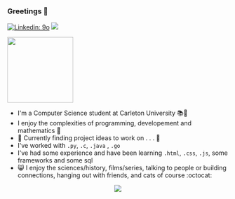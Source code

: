 ### Greetings 👋
[![Linkedin: 9o](https://img.shields.io/badge/-9o-blue?style=plastic&logo=Linkedin&logoColor=white&link=https://www.linkedin.com/in/9osudo/)](https://www.linkedin.com/in/9osudo/) ![](https://komarev.com/ghpvc/?username=your-github-username&style=plastic)
 
<img src=https://media.giphy.com/media/ES4Vcv8zWfIt2/giphy.gif width="150" height="150" />

- I'm a Computer Science student at Carleton University :books::school:
- I enjoy the complexities of programming, developement and mathematics :book:
- :open_file_folder: Currently finding project ideas to work on . . . :page_with_curl:
- I've worked with ```.py```, ```.c```, ```.java``` , ```.go```
- I've had some experience and have been learning ```.html```, ```.css```, ```.js```, some frameworks and some sql
- :smile_cat: I enjoy the sciences/history, films/series, talking to people or building connections, hanging out with friends, and cats of course :octocat: 
<p align="center">
 <img class="img" src="https://github-readme-stats.vercel.app/api/top-langs/?username=9o-Sudo&theme=dark&layout=compact"/>
</p>
